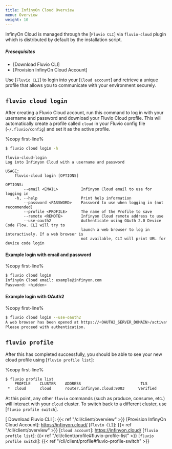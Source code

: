 ```yaml
---
title: InfinyOn Cloud Overview
menu: Overview
weight: 10
---
```


InfinyOn Cloud is managed through the [`Fluvio CLI`] via `fluvio-cloud` plugin which is distributed by default by the installation script.

##### Presequisites
* [Download Fluvio CLI]
* [Provision InfinyOn Cloud Account]

Use [`Fluvio CLI`] to login into your [`Cloud account`] and retrieve a unique profile that allows you to communicate with your environment securely.

## `fluvio cloud login`

After creating a Fluvio Cloud account, run this command to log in with your
username and password and download your Fluvio Cloud profile. This will
automatically create a profile called `cloud` in your Fluvio config file
(`~/.fluvio/config`) and set it as the active profile.

%copy first-line%
```bash
$ fluvio cloud login -h
```

```
fluvio-cloud-login 
Log into Infinyon Cloud with a username and password

USAGE:
    fluvio-cloud login [OPTIONS]

OPTIONS:
        --email <EMAIL>          Infinyon Cloud email to use for logging in
    -h, --help                   Print help information
        --password <PASSWORD>    Password to use when logging in (not recommended)
        --profile <PROFILE>      The name of the Profile to save
        --remote <REMOTE>        Infinyon Cloud remote address to use
        --use-oauth2             Authenticate using OAuth 2.0 Device Code Flow. CLI will try to
                                 launch a web browser to log in interactively. If a web browser is
                                 not available, CLI will print URL for device code login
```

#### Example login with email and password

%copy first-line%
```bash
$ fluvio cloud login
InfinyOn Cloud email: example@infinyon.com
Password: <hidden>
```

#### Example login with OAuth2

%copy first-line%
```bash
$ fluvio cloud login --use-oauth2
A web browser has been opened at https://<OAUTH2_SERVER_DOMAIN>/activate?user_code=<CODE>.
Please proceed with authentication.
```


## ```fluvio profile```

After this has completed successfully, you should be able to see your new cloud
profile using [`fluvio profile list`]:

%copy first-line%
```bash
$ fluvio profile list
    PROFILE    CLUSTER    ADDRESS                          TLS
 *  cloud      cloud      router.infinyon.cloud:9003      Verified
```

At this point, any other `fluvio` commands (such as produce, consume, etc.) will
interact with your `cloud` cluster. To switch back to a different cluster, use
[`fluvio profile switch`].

[ Download Fluvio CLI ]: {{< ref "/cli/client/overview" >}}
[Provision InfinyOn Cloud Account]: https://infinyon.cloud/
[`Fluvio CLI`]: {{< ref "/cli/client/overview" >}}
[`Cloud account`]: https://infinyon.cloud/
[`fluvio profile list`]: {{< ref "/cli/client/profile#fluvio-profile-list" >}}
[`fluvio profile switch`]: {{< ref "/cli/client/profile#fluvio-profile-switch" >}}

